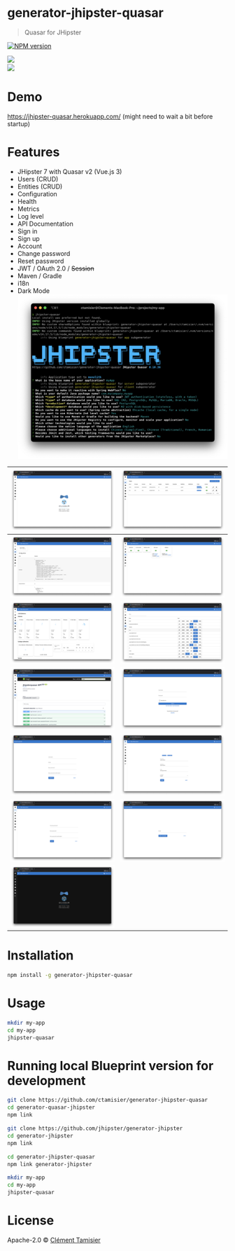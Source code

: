 # generator-jhipster-quasar

> Quasar for JHipster

[![NPM version][npm-image]][npm-url]

<img src="https://cdn.quasar.dev/logo-v2/svg/logo-horizontal.svg" width="300">
<br />
<img src="https://raw.githubusercontent.com/jhipster/jhipster-artwork/main/logos/JHipster%20RGB-small100x25px.png" width="300">

# Demo

https://jhipster-quasar.herokuapp.com/ (might need to wait a bit before startup)

# Features

- JHipster 7 with Quasar v2 (Vue.js 3)
- Users (CRUD)
- Entities (CRUD)
- Configuration
- Health
- Metrics
- Log level
- API Documentation
- Sign in
- Sign up
- Account
- Change password
- Reset password
- JWT / OAuth 2.0 / ~~Session~~
- Maven / Gradle
- i18n
- Dark Mode
![](https://raw.githubusercontent.com/ctamisier/generator-jhipster-quasar-assets/main/screenshots/cli.png)

|![](https://raw.githubusercontent.com/ctamisier/generator-jhipster-quasar-assets/main/screenshots/home.png)|![](https://raw.githubusercontent.com/ctamisier/generator-jhipster-quasar-assets/main/screenshots/users.png)|
|---|---|
|![](https://raw.githubusercontent.com/ctamisier/generator-jhipster-quasar-assets/main/screenshots/configuration.png)|![](https://raw.githubusercontent.com/ctamisier/generator-jhipster-quasar-assets/main/screenshots/health.png)|
|![](https://raw.githubusercontent.com/ctamisier/generator-jhipster-quasar-assets/main/screenshots/metrics.png)|![](https://raw.githubusercontent.com/ctamisier/generator-jhipster-quasar-assets/main/screenshots/loggers.png)|
|![](https://raw.githubusercontent.com/ctamisier/generator-jhipster-quasar-assets/main/screenshots/apidocs.png)|![](https://raw.githubusercontent.com/ctamisier/generator-jhipster-quasar-assets/main/screenshots/signin.png)|
|![](https://raw.githubusercontent.com/ctamisier/generator-jhipster-quasar-assets/main/screenshots/signup.png)|![](https://raw.githubusercontent.com/ctamisier/generator-jhipster-quasar-assets/main/screenshots/account.png)|
|![](https://raw.githubusercontent.com/ctamisier/generator-jhipster-quasar-assets/main/screenshots/changepassword.png)|![](https://raw.githubusercontent.com/ctamisier/generator-jhipster-quasar-assets/main/screenshots/resetpassword.png)|
|![](https://raw.githubusercontent.com/ctamisier/generator-jhipster-quasar-assets/main/screenshots/darkmode.png)||

# Installation

```bash
npm install -g generator-jhipster-quasar
```

# Usage

```bash
mkdir my-app
cd my-app
jhipster-quasar
```

# Running local Blueprint version for development

```bash
git clone https://github.com/ctamisier/generator-jhipster-quasar
cd generator-quasar-jhipster
npm link
```

```bash
git clone https://github.com/jhipster/generator-jhipster
cd generator-jhipster
npm link
```

```bash
cd generator-jhipster-quasar
npm link generator-jhipster
```

```bash
mkdir my-app
cd my-app
jhipster-quasar
```

# License

Apache-2.0 © [Clément Tamisier]()

[npm-image]: https://img.shields.io/npm/v/generator-jhipster-quasar.svg
[npm-url]: https://npmjs.org/package/generator-jhipster-quasar
